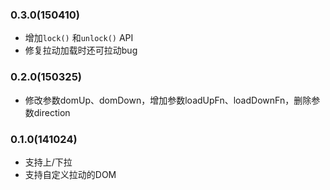 ### 0.3.0(150410)

* 增加`lock()` 和`unlock()` API
* 修复拉动加载时还可拉动bug

### 0.2.0(150325)

* 修改参数domUp、domDown，增加参数loadUpFn、loadDownFn，删除参数direction

### 0.1.0(141024)

* 支持上/下拉
* 支持自定义拉动的DOM